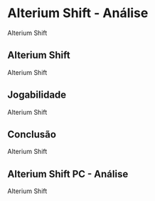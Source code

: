 ---
---

# Alterium Shift - Análise

Alterium Shift

## Alterium Shift

Alterium Shift

## Jogabilidade

Alterium Shift

## Conclusão

Alterium Shift

## Alterium Shift PC - Análise

Alterium Shift
